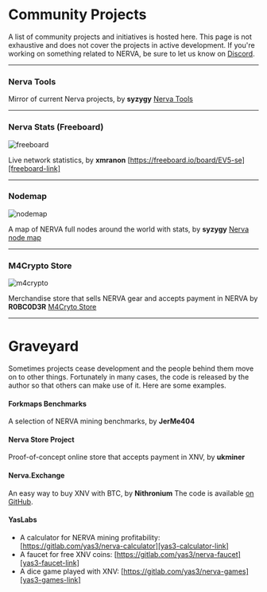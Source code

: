 # Community Projects
A list of community projects and initiatives is hosted here. This page is not exhaustive and does not cover the projects in active development. If you're working on something related to NERVA, be sure to let us know on [Discord][nerva-discord-link].

<hr>

### Nerva Tools 

Mirror of current Nerva projects, by **syzygy** [Nerva Tools][nerva-tools-link]

<hr>

### Nerva Stats (Freeboard)
![freeboard](img/freeboard.jpg)

Live network statistics, by **xmranon** [https://freeboard.io/board/EV5-se][freeboard-link]

<hr>

### Nodemap
![nodemap](img/nodemap.jpg)

A map of NERVA full nodes around the world with stats, by **syzygy** [Nerva node map][nerva-nodemap-link]

<hr>

### M4Crypto Store
![m4crypto](img/m4crypto.jpg)

Merchandise store that sells NERVA gear and accepts payment in NERVA by **R0BC0D3R** [M4Cryto Store][m4crypto-link]

<hr>

# Graveyard
Sometimes projects cease development and the people behind them move on to other things. Fortunately in many cases, the code is released by the author so that others can make use of it. Here are some examples.

#### Forkmaps Benchmarks
A selection of NERVA mining benchmarks, by **JerMe404**

#### Nerva Store Project

Proof-of-concept online store that accepts payment in XNV, by **ukminer**

#### Nerva.Exchange
An easy way to buy XNV with BTC, by **Nithronium** The code is available [on GitHub][nithronium-exchange-link].

#### YasLabs
- A calculator for NERVA mining profitability: [https://gitlab.com/yas3/nerva-calculator][yas3-calculator-link]
- A faucet for free XNV coins: [https://gitlab.com/yas3/nerva-faucet][yas3-faucet-link]
- A dice game played with XNV: [https://gitlab.com/yas3/nerva-games][yas3-games-link]




<!--Reference links -->
[nerva-nodemap-link]: https://map.nerva.one/
[nerva-discord-link]: https://discord.gg/ufysfvcFwe

[nerva-tools-link]: https://nerva.tools/
[freeboard-link]: https://freeboard.io/board/EV5-se
[m4crypto-link]: https://m4crypto.com/

[nithronium-exchange-link]: https://github.com/nithronium/Nerva.Exchange
[yas3-calculator-link]: https://gitlab.com/yas3/nerva-calculator
[yas3-faucet-link]: https://gitlab.com/yas3/nerva-faucet
[yas3-games-link]: https://gitlab.com/yas3/nerva-games